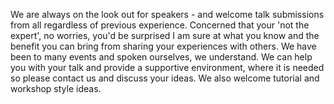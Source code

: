 We are always on the look out for speakers - and welcome talk submissions from all regardless
of previous experience.
Concerned that your 'not the expert', no worries, you'd be surprised I am sure at what you know
and the benefit you can bring from sharing your experiences with others.
We have been to many events and spoken ourselves, we understand. We can help you with your talk and
provide a supportive environment, where it is needed so please contact us and discuss your ideas. We
also welcome tutorial and workshop style ideas.